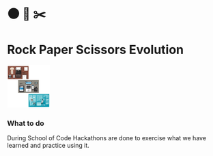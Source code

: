 # 🌑 📜 ✂️

# Rock Paper Scissors Evolution

<img src = "./public/technology-evolution-0519.jpg" width = "100px" height="100px" alt = "evolution of technology picture"/>

### What to do

During School of Code Hackathons are done to exercise what we have learned and practice using it.
